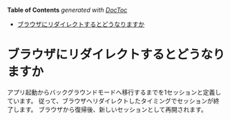 <!-- START doctoc generated TOC please keep comment here to allow auto update -->
<!-- DON'T EDIT THIS SECTION, INSTEAD RE-RUN doctoc TO UPDATE -->
**Table of Contents**  *generated with [DocToc](https://github.com/thlorenz/doctoc)*

- [ブラウザにリダイレクトするとどうなりますか](#%E3%83%96%E3%83%A9%E3%82%A6%E3%82%B6%E3%81%AB%E3%83%AA%E3%83%80%E3%82%A4%E3%83%AC%E3%82%AF%E3%83%88%E3%81%99%E3%82%8B%E3%81%A8%E3%81%A9%E3%81%86%E3%81%AA%E3%82%8A%E3%81%BE%E3%81%99%E3%81%8B)

<!-- END doctoc generated TOC please keep comment here to allow auto update -->

# ブラウザにリダイレクトするとどうなりますか

アプリ起動からバックグラウンドモードへ移行するまでを1セッションと定義しています。
従って、ブラウザへリダイレクトしたタイミングでセッションが終了します。
ブラウザから復帰後、新しいセッションとして再開されます。
